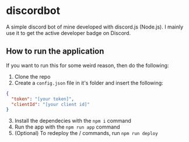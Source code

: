 # discordbot
A simple discord bot of mine developed with discord.js (Node.js).
I mainly use it to get the active developer badge on Discord.

## How to run the application
If you want to run this for some weird reason, then do the following:
1. Clone the repo
2. Create a `config.json` file in it's folder and insert the following:
```json
{
  "token": "[your token]",
  "clientId": "[your client id]"
}
```
3. Install the dependecies with the `npm i` command
4. Run the app with the `npm run app` command
5. (Optional) To redeploy the / commands, run `npm run deploy`
